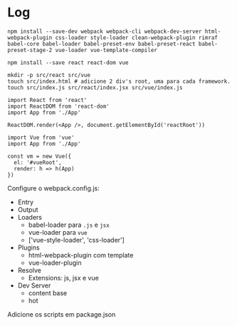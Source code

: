# Log

```
npm install --save-dev webpack webpack-cli webpack-dev-server html-webpack-plugin css-loader style-loader clean-webpack-plugin rimraf babel-core babel-loader babel-preset-env babel-preset-react babel-preset-stage-2 vue-loader vue-template-compiler
```

```
npm install --save react react-dom vue
```

```
mkdir -p src/react src/vue
touch src/index.html # adicione 2 div's root, uma para cada framework.
touch src/index.js src/react/index.jsx src/vue/index.js
```

```
import React from 'react'
import ReactDOM from 'react-dom'
import App from './App'

ReactDOM.render(<App />, document.getElementById('reactRoot'))
```

```
import Vue from 'vue'
import App from './App'

const vm = new Vue({
  el: '#vueRoot',
  render: h => h(App)
})
```

Configure o webpack.config.js:
- Entry
- Output
- Loaders
  - babel-loader para `.js` e `jsx`
  - vue-loader para `vue`
  - ['vue-style-loader', 'css-loader']
- Plugins
  - html-webpack-plugin com template
  - vue-loader-plugin
- Resolve
  - Extensions: js, jsx e vue
- Dev Server
  - content base
  - hot

Adicione os scripts em package.json
